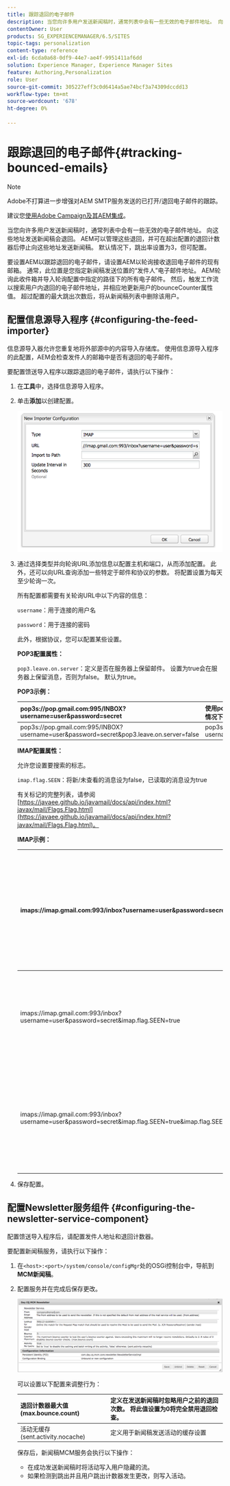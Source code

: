 ```yaml
---
title: 跟踪退回的电子邮件
description: 当您向许多用户发送新闻稿时，通常列表中会有一些无效的电子邮件地址。 向这些地址发送新闻稿会退回。 AEM可以管理这些退回，并可在超出配置的退回计数器后停止向这些地址发送新闻稿。
contentOwner: User
products: SG_EXPERIENCEMANAGER/6.5/SITES
topic-tags: personalization
content-type: reference
exl-id: 6cda0a68-0df9-44e7-ae4f-9951411af6dd
solution: Experience Manager, Experience Manager Sites
feature: Authoring,Personalization
role: User
source-git-commit: 305227eff3c0d6414a5ae74bcf3a74309dccdd13
workflow-type: tm+mt
source-wordcount: '678'
ht-degree: 0%

---
```


# 跟踪退回的电子邮件{#tracking-bounced-emails}

>[!NOTE]
>
>Adobe不打算进一步增强对AEM SMTP服务发送的已打开/退回电子邮件的跟踪。
>
>建议您[使用Adobe Campaign及其AEM集成](/help/sites-administering/campaign.md)。

当您向许多用户发送新闻稿时，通常列表中会有一些无效的电子邮件地址。 向这些地址发送新闻稿会退回。 AEM可以管理这些退回，并可在超出配置的退回计数器后停止向这些地址发送新闻稿。 默认情况下，跳出率设置为3，但可配置。

要设置AEM以跟踪退回的电子邮件，请设置AEM以轮询接收退回电子邮件的现有邮箱。 通常，此位置是您指定新闻稿发送位置的“发件人”电子邮件地址。 AEM轮询此收件箱并导入轮询配置中指定的路径下的所有电子邮件。 然后，触发工作流以搜索用户内退回的电子邮件地址，并相应地更新用户的bounceCounter属性值。 超过配置的最大跳出次数后，将从新闻稿列表中删除该用户。

## 配置信息源导入程序 {#configuring-the-feed-importer}

信息源导入器允许您重复地将外部源中的内容导入存储库。 使用信息源导入程序的此配置，AEM会检查发件人的邮箱中是否有退回的电子邮件。

要配置馈送导入程序以跟踪退回的电子邮件，请执行以下操作：

1. 在&#x200B;**工具**&#x200B;中，选择信息源导入程序。

1. 单击&#x200B;**添加**&#x200B;以创建配置。

   ![chlimage_1](assets/chlimage_1a.png)

1. 通过选择类型并向轮询URL添加信息以配置主机和端口，从而添加配置。 此外，还可以向URL查询添加一些特定于邮件和协议的参数。 将配置设置为每天至少轮询一次。

   所有配置都需要有关轮询URL中以下内容的信息：

   `username`：用于连接的用户名

   `password`：用于连接的密码

   此外，根据协议，您可以配置某些设置。

   **POP3配置属性：**

   `pop3.leave.on.server`：定义是否在服务器上保留邮件。 设置为true会在服务器上保留消息，否则为false。 默认为true。

   **POP3示例：**

   | pop3s://pop.gmail.com:995/INBOX?username=user&amp;password=secret | 使用pop3 over SSL以用户/密码连接到端口995上的GMail，默认情况下在服务器上保留消息 |
   |---|---|
   | pop3s://pop.gmail.com:995/INBOX?username=user&amp;password=secret&amp;pop3.leave.on.server=false | pop3s://pop.gmail.com:995/INBOX?username=user&amp;password=secret&amp;pop3.leave.on.server=false |

   **IMAP配置属性：**

   允许您设置要搜索的标志。

   `imap.flag.SEEN`：将新/未查看的消息设为false，已读取的消息设为true

   有关标记的完整列表，请参阅[https://javaee.github.io/javamail/docs/api/index.html?javax/mail/Flags.Flag.html](https://javaee.github.io/javamail/docs/api/index.html?javax/mail/Flags.Flag.html)。

   **IMAP示例：**

   | imaps://imap.gmail.com:993/inbox?username=user&amp;password=secret | 使用IMAP over SSL通过用户/密码连接到端口993上的GMail。 默认情况下仅获取新消息。 |
   |---|---|
   | imaps://imap.gmail.com:993/inbox?username=user&amp;password=secret&amp;imap.flag.SEEN=true | 使用IMAP over SSL连接到带有用户/密码的GMail 993，只看到消息。 |
   | imaps://imap.gmail.com:993/inbox?username=user&amp;password=secret&amp;imap.flag.SEEN=true&amp;imap.flag.SEEN=false | 使用IMAP over SSL连接到带有用户/密码的GMail 993，已读取消息或新消息。 |

1. 保存配置。

## 配置Newsletter服务组件 {#configuring-the-newsletter-service-component}

配置馈送导入程序后，请配置发件人地址和退回计数器。

要配置新闻稿服务，请执行以下操作：

1. 在`<host>:<port>/system/console/configMgr`处的OSGi控制台中，导航到&#x200B;**MCM新闻稿**。

1. 配置服务并在完成后保存更改。

   ![chlimage_1-1](assets/chlimage_1-1a.png)

   可以设置以下配置来调整行为：

   | 退回计数器最大值(max.bounce.count) | 定义在发送新闻稿时忽略用户之前的退回次数。 将此值设置为0将完全禁用退回检查。 |
   |---|---|
   | 活动无缓存(sent.activity.nocache) | 定义用于新闻稿发送活动的缓存设置 |

   保存后，新闻稿MCM服务会执行以下操作：

   * 在成功发送新闻稿时将活动写入用户隐藏的流。
   * 如果检测到跳出并且用户跳出计数器发生更改，则写入活动。
